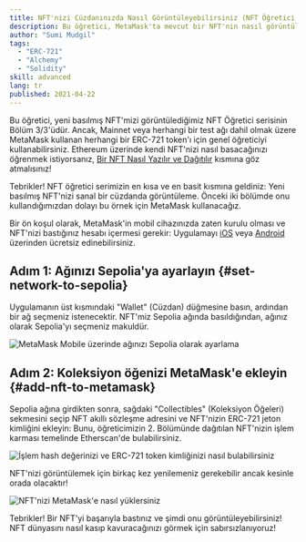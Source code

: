 ```yaml
---
title: NFT'nizi Cüzdanınızda Nasıl Görüntüleyebilirsiniz (NFT Öğretici Serisi Bölüm 3/3)
description: Bu öğretici, MetaMask'ta mevcut bir NFT'nin nasıl görüntüleneceğini açıklar!
author: "Sumi Mudgil"
tags:
  - "ERC-721"
  - "Alchemy"
  - "Solidity"
skill: advanced
lang: tr
published: 2021-04-22
---
```


Bu öğretici, yeni basılmış NFT'mizi görüntülediğimiz NFT Öğretici serisinin Bölüm 3/3'üdür. Ancak, Mainnet veya herhangi bir test ağı dahil olmak üzere MetaMask kullanan herhangi bir ERC-721 token'ı için genel öğreticiyi kullanabilirsiniz. Ethereum üzerinde kendi NFT'nizi nasıl basacağınızı öğrenmek istiyorsanız, [Bir NFT Nasıl Yazılır ve Dağıtılır](/developers/tutorials/how-to-write-and-deploy-an-nft) kısmına göz atmalısınız!

Tebrikler! NFT öğretici serimizin en kısa ve en basit kısmına geldiniz: Yeni basılmış NFT'nizi sanal bir cüzdanda görüntüleme. Önceki iki bölümde onu kullandığımızdan dolayı bu örnek için MetaMask kullanacağız.

Bir ön koşul olarak, MetaMask'in mobil cihazınızda zaten kurulu olması ve NFT'nizi bastığınız hesabı içermesi gerekir: Uygulamayı [iOS](https://apps.apple.com/us/app/metamask-blockchain-wallet/id1438144202) veya [Android](https://play.google.com/store/apps/details?id=io.metamask&hl=en_US&gl=US) üzerinden ücretsiz edinebilirsiniz.

## Adım 1: Ağınızı Sepolia'ya ayarlayın \{#set-network-to-sepolia}

Uygulamanın üst kısmındaki "Wallet" (Cüzdan) düğmesine basın, ardından bir ağ seçmeniz istenecektir. NFT'miz Sepolia ağında basıldığından, ağınız olarak Sepolia'yı seçmeniz makuldür.

![MetaMask Mobile üzerinde ağınızı Sepolia olarak ayarlama](./goerliMetamask.gif)

## Adım 2: Koleksiyon öğenizi MetaMask'e ekleyin \{#add-nft-to-metamask}

Sepolia ağına girdikten sonra, sağdaki "Collectibles" (Koleksiyon Öğeleri) sekmesini seçip NFT akıllı sözleşme adresini ve NFT'nizin ERC-721 jeton kimliğini ekleyin: Bunu, öğreticimizin 2. Bölümünde dağıtılan NFT'nizin işlem karması temelinde Etherscan'de bulabilirsiniz.

![İşlem hash değerinizi ve ERC-721 token kimliğinizi nasıl bulabilirsiniz](./findNFTEtherscan.png)

NFT'nizi görüntülemek için birkaç kez yenilemeniz gerekebilir ancak kesinle orada olacaktır<Emoji text="😄" size={1} />!

![NFT'nizi MetaMask'e nasıl yüklersiniz](./findNFTMetamask.gif)

Tebrikler! Bir NFT'yi başarıyla bastınız ve şimdi onu görüntüleyebilirsiniz! NFT dünyasını nasıl kasıp kavuracağınızı görmek için sabırsızlanıyoruz!

